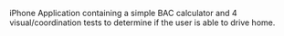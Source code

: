 iPhone Application containing a simple BAC calculator and 4 visual/coordination tests to determine if the user is able to drive home.